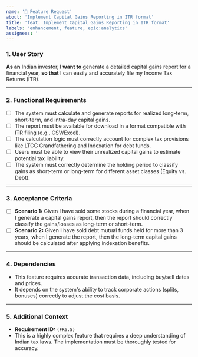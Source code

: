 ```yaml
---
name: '🚀 Feature Request'
about: 'Implement Capital Gains Reporting in ITR format'
title: 'feat: Implement Capital Gains Reporting in ITR format'
labels: 'enhancement, feature, epic:analytics'
assignees: ''
---
```


### 1. User Story

**As an** Indian investor,
**I want to** generate a detailed capital gains report for a financial year,
**so that** I can easily and accurately file my Income Tax Returns (ITR).

---

### 2. Functional Requirements

*   [ ] The system must calculate and generate reports for realized long-term, short-term, and intra-day capital gains.
*   [ ] The report must be available for download in a format compatible with ITR filing (e.g., CSV/Excel).
*   [ ] The calculation logic must correctly account for complex tax provisions like LTCG Grandfathering and Indexation for debt funds.
*   [ ] Users must be able to view their unrealized capital gains to estimate potential tax liability.
*   [ ] The system must correctly determine the holding period to classify gains as short-term or long-term for different asset classes (Equity vs. Debt).

---

### 3. Acceptance Criteria

*   [ ] **Scenario 1:** Given I have sold some stocks during a financial year, when I generate a capital gains report, then the report should correctly classify the gains/losses as long-term or short-term.
*   [ ] **Scenario 2:** Given I have sold debt mutual funds held for more than 3 years, when I generate the report, then the long-term capital gains should be calculated after applying indexation benefits.

---

### 4. Dependencies

*   This feature requires accurate transaction data, including buy/sell dates and prices.
*   It depends on the system's ability to track corporate actions (splits, bonuses) correctly to adjust the cost basis.

---

### 5. Additional Context

*   **Requirement ID:** `(FR6.5)`
*   This is a highly complex feature that requires a deep understanding of Indian tax laws. The implementation must be thoroughly tested for accuracy.

